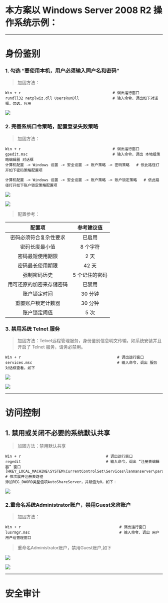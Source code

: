 # 本方案以 Windows Server 2008 R2 操作系统示例：

---

# 身份鉴别

### 1. 勾选 “要使用本机，用户必须输入同户名和密码”

> 加固方法：

```
Win + r                                         # 调出运行窗口
rundll32 netplwiz.dll UsersRunDll               # 输入命令，调出如下对话框，勾选，应用
```

![](/assets/勾选“用户名+密码”.png)

### 2. 完善系统口令策略，配置登录失败策略

> 加固方法：

```
Win + r                                         # 调出运行窗口
gpedit.msc                                      # 输入命令，调出 本地组策略编辑器 对话框
计算机配置 -> Windows 设置 -> 安全设置 -> 账户策略 -> 密码策略   # 依此路径打开如下密码策略配置项

计算机配置 -> Windows 设置 -> 安全设置 -> 账户策略 -> 账户锁定策略   # 依此路径打开如下账户锁定策略配置项
```

![](/assets/系统口策略.png)

![](/assets/import.png)

> 配置参考：

| 配置项 | 参考建议值 |
| :---: | :---: |
| 密码必须符合复杂性要求 | 已启用 |
| 密码长度最小值 | 8 个字符 |
| 密码最短使用期限 | 2 天 |
| 密码最长使用期限 | 42 天 |
| 强制密码历史 | 5 个记住的密码 |
| 用可还原的加密来存储密码 | 已禁用 |
| 账户锁定时间 | 30 分钟 |
| 重置账户锁定计数器 | 30 分钟 |
| 账户锁定阈值 | 5 次 |

### 3.  禁用系统 Telnet 服务

> 加固方法：Telnet远程管理服务，身份鉴别信息明文传输，如系统安装并且开启了 Telnet 服务，请务必禁用。

```
Win + r                                           # 调出运行窗口
services.msc                                      # 输入命令，调出 服务 对话框查看，如下
```

![](/assets/telnet.png)

![](/assets/禁用telnet.png)

---

# 访问控制

## 1. 禁用或关闭不必要的系统默认共享

> 加固方法：禁用默认共享

```
Win + r                                      # 调出运行窗口
regedit                                      # 输入命令，调出 “注册表编辑器” 窗口
[HKEY_LOCAL_MACHINE\SYSTEM\CurrentControlSet\Services\lanmanserver\parameters]      # 依次展开注册表路径
添加REG_DWORD类型值项AutoShareServer，并赋值为0，如下：
```

![](/assets/禁用默认共享.png)

### 2.重命名系统Administrator账户，禁用Guest来宾账户

> 加固方法：

```
Win + r                                            # 调出运行窗口
lusrmgr.msc                                        # 输入命令，调出 用户用户组管理窗口
```

> 重命名Administrator账户，禁用Guest账户,如下

![](/assets/重命名admin.png)

![](/assets/禁用guest.png)

---

# 安全审计



